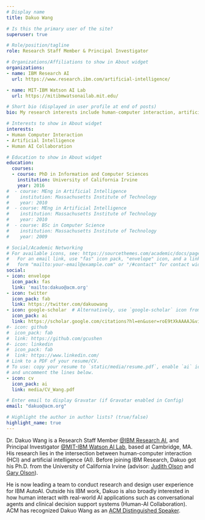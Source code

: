```yaml
---
# Display name
title: Dakuo Wang

# Is this the primary user of the site?
superuser: true

# Role/position/tagline
role: Research Staff Member & Principal Investigator

# Organizations/Affiliations to show in About widget
organizations:
- name: IBM Research AI
  url: https://www.research.ibm.com/artificial-intelligence/

- name: MIT-IBM Watson AI Lab
  url: https://mitibmwatsonailab.mit.edu/

# Short bio (displayed in user profile at end of posts)
bio: My research interests include human-computer interaction, artificial intelligence, and human-AI collaboration.

# Interests to show in About widget
interests:
- Human Computer Interaction
- Artificial Intelligence
- Human AI Collaboration

# Education to show in About widget
education:
  courses:
  - course: PhD in Information and Computer Sciences
    institution: University of California Irvine
    year: 2016
#  - course: MEng in Artificial Intelligence
#    institution: Massachusetts Institute of Technology
#    year: 2010
#  - course: MEng in Artificial Intelligence
#    institution: Massachusetts Institute of Technology
#    year: 2010
#  - course: BSc in Computer Science
#    institution: Massachusetts Institute of Technology
#    year: 2009

# Social/Academic Networking
# For available icons, see: https://sourcethemes.com/academic/docs/page-builder/#icons
#   For an email link, use "fas" icon pack, "envelope" icon, and a link in the
#   form "mailto:your-email@example.com" or "/#contact" for contact widget.
social:
- icon: envelope
  icon_pack: fas
  link: 'mailto:dakuo@acm.org'
- icon: twitter
  icon_pack: fab
  link: https://twitter.com/dakuowang
- icon: google-scholar  # Alternatively, use `google-scholar` icon from `ai` icon pack
  icon_pack: ai
  link: https://scholar.google.com/citations?hl=en&user=roE9tXkAAAAJ&view_op=list_works&sortby=pubdate
#- icon: github
#  icon_pack: fab
#  link: https://github.com/gcushen
#- icon: linkedin
#  icon_pack: fab
#  link: https://www.linkedin.com/
# Link to a PDF of your resume/CV.
# To use: copy your resume to `static/media/resume.pdf`, enable `ai` icons in `params.toml`, 
# and uncomment the lines below.
- icon: cv
  icon_pack: ai
  link: media/CV_Wang.pdf

# Enter email to display Gravatar (if Gravatar enabled in Config)
email: "dakuo@acm.org"

# Highlight the author in author lists? (true/false)
highlight_name: true
---
```


Dr. Dakuo Wang is a Research Staff Member [@IBM Research AI](https://www.research.ibm.com/artificial-intelligence/), and Principal Investigator [@MIT-IBM Watson AI Lab](https://mitibmwatsonailab.mit.edu/), based at Cambridge, MA. His research lies in the intersection between human-computer interaction (HCI) and artificial intelligence (AI). Before joining IBM Research, Dakuo got his Ph.D. from the University of California Irvine (advisor: [Judith Olson](https://en.wikipedia.org/wiki/Judith_S._Olson) and [Gary Olson](https://en.wikipedia.org/wiki/Gary_M._Olson)).

He is now leading a team to conduct research and design user experience for IBM AutoAI. Outside his IBM work, Dakuo is also broadly interested in how human interact with real-world AI applications such as conversational agents and clinical decision support systems (Human-AI Collaboration). ACM has recognized Dakuo Wang as an [ACM Distinguished Speaker](https://speakers.acm.org/speakers/wang_12069).

<!-- {{< icon name="download" pack="fas" >}} Download my {{< staticref "media/CV_Wang.pdf" "newtab" >}}resumé{{< /staticref >}}. -->
